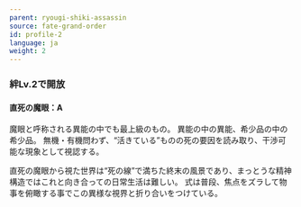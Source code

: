 ```yaml
---
parent: ryougi-shiki-assassin
source: fate-grand-order
id: profile-2
language: ja
weight: 2
---
```


### 絆Lv.2で開放

#### 直死の魔眼：A

魔眼と呼称される異能の中でも最上級のもの。
異能の中の異能、希少品の中の希少品。
無機・有機問わず、“活きている”ものの死の要因を読み取り、干渉可能な現象として視認する。

直死の魔眼から視た世界は“死の線”で満ちた終末の風景であり、まっとうな精神構造ではこれと向き合っての日常生活は難しい。
式は普段、焦点をズラして物事を俯瞰する事でこの異様な視界と折り合いをつけている。
